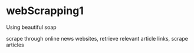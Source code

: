 # webScrapping1
Using beautiful soap

scrape through online news websites, retrieve relevant article links, scrape articles
